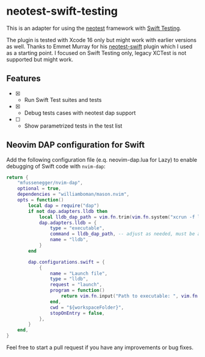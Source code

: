 # neotest-swift-testing

This is an adapter for using the [neotest](https://github.com/nvim-neotest/neotest) framework with [Swift Testing](https://github.com/swiftlang/swift-testing).

The plugin is tested with Xcode 16 only but might work with earlier versions as well.
Thanks to Emmet Murray for his [neotest-swift](https://github.com/ehmurray8/neotest-swift) plugin which I used as a starting point.
I focused on Swift Testing only, legacy XCTest is not supported but might work.

## Features

- [x] - Run Swift Test suites and tests
- [x] - Debug tests cases with neotest dap support
- [ ] - Show parametrized tests in the test list

## Neovim DAP configuration for Swift

Add the following configuration file (e.q. neovim-dap.lua for Lazy) to enable debugging of Swift code with `nvim-dap`:

```lua
return {
    "mfussenegger/nvim-dap",
    optional = true,
    dependencies = "williamboman/mason.nvim",
    opts = function()
        local dap = require("dap")
        if not dap.adapters.lldb then
            local lldb_dap_path = vim.fn.trim(vim.fn.system("xcrun -f lldb-dap"))
            dap.adapters.lldb = {
                type = "executable",
                command = lldb_dap_path, -- adjust as needed, must be absolute path
                name = "lldb",
            }
        end

        dap.configurations.swift = {
            {
                name = "Launch file",
                type = "lldb",
                request = "launch",
                program = function()
                    return vim.fn.input("Path to executable: ", vim.fn.getcwd() .. "/", "file")
                end,
                cwd = "${workspaceFolder}",
                stopOnEntry = false,
            },
        }
    end,
}
```

Feel free to start a pull request if you have any improvements or bug fixes.
